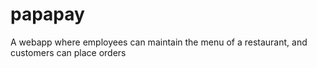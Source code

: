 # papapay
 A webapp where employees can maintain the menu of a restaurant, and customers can place orders 
